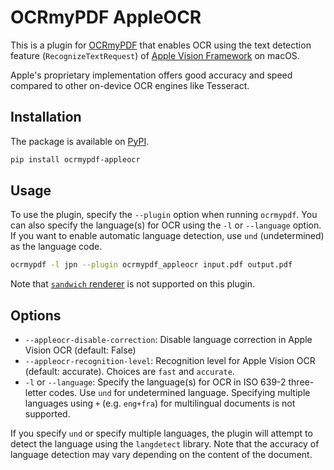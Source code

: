 # OCRmyPDF AppleOCR

This is a plugin for [OCRmyPDF](https://github.com/ocrmypdf/OCRmyPDF/) that enables OCR using the text detection feature (`RecognizeTextRequest`) of [Apple Vision Framework](https://developer.apple.com/documentation/vision) on macOS.

Apple's proprietary implementation offers good accuracy and speed compared to other on-device OCR engines like Tesseract.

## Installation

The package is available on [PyPI](https://pypi.org/project/ocrmypdf-appleocr/).

```bash
pip install ocrmypdf-appleocr
```

## Usage

To use the plugin, specify the `--plugin` option when running `ocrmypdf`. You can also specify the language(s) for OCR using the `-l` or `--language` option. If you want to enable automatic language detection, use `und` (undetermined) as the language code.

```bash
ocrmypdf -l jpn --plugin ocrmypdf_appleocr input.pdf output.pdf
```

Note that [`sandwich` renderer](https://ocrmypdf.readthedocs.io/en/latest/advanced.html#changing-the-pdf-renderer) is not supported on this plugin.


## Options

- `--appleocr-disable-correction`: Disable language correction in Apple Vision OCR (default: False)
- `--appleocr-recognition-level`: Recognition level for Apple Vision OCR (default: accurate). Choices are `fast` and `accurate`.
- `-l` or `--language`: Specify the language(s) for OCR in ISO 639-2 three-letter codes. Use `und` for undetermined language. Specifying multiple languages using `+` (e.g. `eng+fra`) for multilingual documents is not supported.

If you specify `und` or specify multiple languages, the plugin will attempt to detect the language using the `langdetect` library. Note that the accuracy of language detection may vary depending on the content of the document.